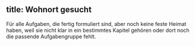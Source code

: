 title: Wohnort gesucht
---
Für alle Aufgaben, die fertig formuliert sind, aber noch keine feste Heimat haben,
weil sie nicht klar in ein bestimmtes Kapitel gehören oder dort noch die
passende Aufgabengruppe fehlt.
